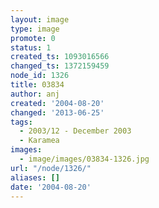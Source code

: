 ```yaml
---
layout: image
type: image
promote: 0
status: 1
created_ts: 1093016566
changed_ts: 1372159459
node_id: 1326
title: 03834
author: anj
created: '2004-08-20'
changed: '2013-06-25'
tags:
  - 2003/12 - December 2003
  - Karamea
images:
  - image/images/03834-1326.jpg
url: "/node/1326/"
aliases: []
date: '2004-08-20'
---
```



